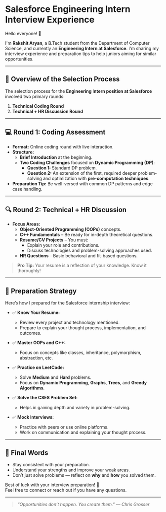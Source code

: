 # Salesforce Engineering Intern Interview Experience

Hello everyone! 👋

I'm **Rakshit Aryan**, a B.Tech student from the Department of Computer Science, and currently an **Engineering Intern at Salesforce**. I'm sharing my interview experience and preparation tips to help juniors aiming for similar opportunities.

---

## 📌 Overview of the Selection Process

The selection process for the **Engineering Intern position at Salesforce** involved two primary rounds:

1. **Technical Coding Round**
2. **Technical + HR Discussion Round**

---

## 💻 Round 1: Coding Assessment

- **Format:** Online coding round with live interaction.
- **Structure:**
  - **Brief Introduction** at the beginning.
  - **Two Coding Challenges** focused on **Dynamic Programming (DP)**:
    - **Question 1:** Standard DP problem.
    - **Question 2:** An extension of the first, required deeper problem-solving and optimization with **pre-computation techniques**.
- **Preparation Tip:** Be well-versed with common DP patterns and edge case handling.

---

## 🔍 Round 2: Technical + HR Discussion

- **Focus Areas:**
  - **Object-Oriented Programming (OOPs)** concepts.
  - **C++ Fundamentals** – Be ready for in-depth theoretical questions.
  - **Resume/CV Projects** – You must:
    - Explain your role and contributions.
    - Discuss technologies and problem-solving approaches used.
  - **HR Questions** – Basic behavioral and fit-based questions.

> **Pro Tip:** Your resume is a reflection of your knowledge. Know it thoroughly!

---

## 📘 Preparation Strategy

Here’s how I prepared for the Salesforce internship interview:

- ✅ **Know Your Resume:**
  - Review every project and technology mentioned.
  - Prepare to explain your thought process, implementation, and outcomes.

- ✅ **Master OOPs and C++:**
  - Focus on concepts like classes, inheritance, polymorphism, abstraction, etc.

- ✅ **Practice on LeetCode:**
  - Solve **Medium** and **Hard** problems.
  - Focus on **Dynamic Programming**, **Graphs**, **Trees**, and **Greedy Algorithms**.

- ✅ **Solve the CSES Problem Set:**
  - Helps in gaining depth and variety in problem-solving.

- ✅ **Mock Interviews:**
  - Practice with peers or use online platforms.
  - Work on communication and explaining your thought process.

---

## 🎯 Final Words

- Stay consistent with your preparation.
- Understand your strengths and improve your weak areas.
- Don’t just solve problems — reflect on **why** and **how** you solved them.

Best of luck with your interview preparation! 🚀  
Feel free to connect or reach out if you have any questions.

---

> _“Opportunities don’t happen. You create them.” — Chris Grosser_
